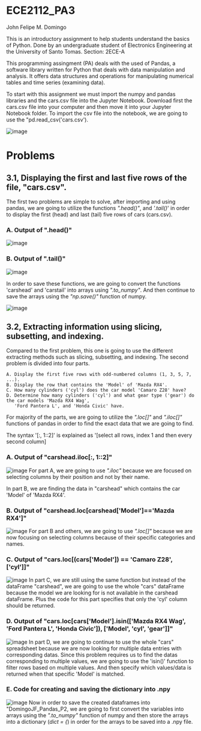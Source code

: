# ECE2112_PA3
John Felipe M. Domingo

This is an introductory assignment to help students understand the basics of Python.
Done by an undergraduate student of Electronics Engineering at the University of Santo Tomas.
Section: 2ECE-A

This programming assingment (PA) deals with the used of Pandas, a software library written for Python that deals
with data manipulation and analysis. It offers data structures and operations for manipulating
numerical tables and time series (examining data).

To start with this assignment we must import the numpy and pandas libraries and the cars.csv file into the Jupyter Notebook.
Download first the cars.csv file into your computer and then move it into your Jupyter Notebook folder.
To import the csv file into the notebook, we are going to use the "pd.read_csv('cars.csv').

![image](https://github.com/user-attachments/assets/de60329c-ccdc-451b-ae8e-c4e443bb8838)

# Problems

## **3.1**, Displaying the first and last five rows of the file, "cars.csv".
  The first two problems are simple to solve, after importing and using pandas, we are going to utilize
    the functions *".head()"*, and *'.tail()*' in order to display the first (head) and last (tail) five
    rows of cars (cars.csv). 

  ### A. Output of ".head()"
   ![image](https://github.com/user-attachments/assets/98e13691-7208-4367-a5ee-0c7b6369d5f0)

  ### B. Output of ".tail()"
   ![image](https://github.com/user-attachments/assets/56393846-621f-4c0e-b649-4e52b1170805)

  In order to save these functions, we are going to convert the functions 'carshead' and 'carstail' into arrays
    using *".to_numpy"*. And then continue to save the arrays using the *"np.save()"* function of numpy.

   ![image](https://github.com/user-attachments/assets/e9347b25-374c-4ecd-a23b-400b87e664ec)

## **3.2**, Extracting information using slicing, subsetting, and indexing.
  Compared to the first problem, this one is going to use the different extracting methods such as slicing, subsetting,
    and indexing. The second problem is divided into four parts. 
    
    A. Display the first five rows with odd-numbered columns (1, 3, 5, 7, ...).
    B. Display the row that contains the 'Model' of 'Mazda RX4'.
    C. How many cylinders ('cyl') does the car model 'Camaro Z28' have?
    D. Determine how many cylinders ('cyl') and what gear type ('gear') do the car models 'Mazda RX4 Wag',  
       'Ford Pantera L', and 'Honda Civic' have.
  
  For majority of the parts, we are going to utilize the *".loc[]"* and *".iloc[]"* functions of pandas
  in order to find the exact data that we are going to find. 

  The syntax '[:, 1::2]' is explained as '[select all rows, index 1 and then every second column] 
  ### A. Output of "carshead.iloc[:, 1::2]"
   ![image](https://github.com/user-attachments/assets/e4b9d53a-770d-4ba8-8d1c-9a72b3e785bd)
  For part A, we are going to use *".iloc"* because we are focused on selecting columns by their position 
  and not by their name. 

  In part B, we are finding the data in "carshead" which contains the car 'Model' of 'Mazda RX4'.
  ### B. Output of "carshead.loc[carshead['Model']=='Mazda RX4']"
   ![image](https://github.com/user-attachments/assets/821c69a1-47c9-4fc4-a57d-7f5a90511062)
  For part B and others, we are going to use *".loc[]"* because we are now focusing on selecting columns
  because of their specific categories and names.

  ### C. Output of "cars.loc[(cars['Model']) == 'Camaro Z28', ['cyl']]"
   ![image](https://github.com/user-attachments/assets/21370699-4a22-4f12-8ad5-a1641e42651a)
  In part C, we are still using the same function but instead of the dataFrame "carshead", we are going to use the 
  whole "cars" dataFrame because the model we are looking for is not available in the carshead dataFrame. 
  Plus the code for this part specifies that only the 'cyl' column should be returned.

  ### D. Output of "cars.loc[cars['Model'].isin(['Mazda RX4 Wag', 'Ford Pantera L', 'Honda Civic']), ['Model', 'cyl', 'gear']]"
   ![image](https://github.com/user-attachments/assets/594881e5-b961-4e31-9532-b75219338bc9)
  In part D, we are going to continue to use the whole "cars" spreadsheet because we are now looking for multiple
  data entries with corresponding datas. Since this problem requires us to find the datas corresponding to multiple 
  values, we are going to use the 'isin()' function to filter rows based on multiple values. And then specify which 
  values/data is returned when that specific 'Model' is matched.
 
  ### E. Code for creating and saving the dictionary into .npy
   ![image](https://github.com/user-attachments/assets/4b7efd09-08ee-4992-b4d5-9e1b72fc6edd)
  Now in order to save the created dataframes into "DomingoJF_Pandas_P2, we are going to first convert the variables 
  into arrays using the *".to_numpy"* function of numpy and then store the arrays into a dictionary (*dict = {*) in order
  for the arrays to be saved into a .npy file.




  





